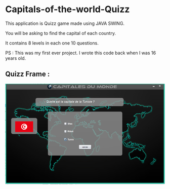 # Capitals-of-the-world-Quizz

This application is Quizz game made using JAVA SWING.

You will be asking to find the capital of each country.

It contains 8 levels in each one 10 questions.

PS :
This was my first ever project. I wrote this code back when I was 16 years old.
## Quizz Frame : 
![Quizz Frame](https://github.com/Nezz7/Capitals-of-the-world-Quizz/blob/master/src/QuizzFrame.PNG)
